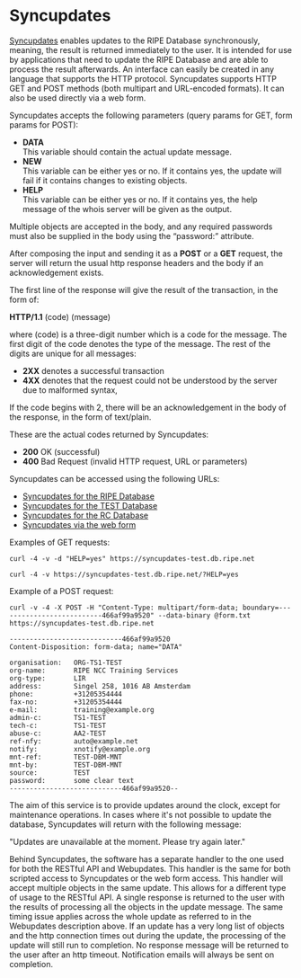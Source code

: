 # Syncupdates

[Syncupdates](https://apps.db.ripe.net/db-web-ui/syncupdates) enables updates to the RIPE Database synchronously, meaning, the result is returned immediately to the user. It is intended for use by applications that need to update the RIPE Database and are able to process the result afterwards. An interface can easily be created in any language that supports the HTTP protocol. Syncupdates supports HTTP GET and POST methods (both multipart and URL-encoded formats). It can also be used directly via a web form.

Syncupdates accepts the following parameters (query params for GET, form params for POST):


* **DATA** <br> 
This variable should contain the actual update message.
* **NEW** <br> 
This variable can be either yes or no. If it contains yes, the update will fail if it contains changes to existing objects.
* **HELP** <br> 
This variable can be either yes or no. If it contains yes, the help message of the whois server will be given as the output.

Multiple objects are accepted in the body, and any required passwords must also be supplied in the body using the “password:” attribute.

After composing the input and sending it as a **POST** or a **GET** request, the server will return the usual http response headers and the body if an acknowledgement exists.

The first line of the response will give the result of the transaction, in the form of:

**HTTP/1.1** (code) (message)

where (code) is a three-digit number which is a code for the message. The first digit of the code denotes the type of the message. The rest of the digits are unique for all messages:

* **2XX** denotes a successful transaction
* **4XX** denotes that the request could not be understood by the server due to malformed syntax,

If the code begins with 2, there will be an acknowledgement in the body of the response, in the form of text/plain.

These are the actual codes returned by Syncupdates:

* **200** OK (successful)
* **400** Bad Request (invalid HTTP request, URL or parameters)

Syncupdates can be accessed using the following URLs:

* [Syncupdates for the RIPE Database](https://syncupdates.db.ripe.net/)
* [Syncupdates for the TEST Database](https://syncupdates-test.db.ripe.net/)
* [Syncupdates for the RC Database](https://syncupdates-rc.db.ripe.net/)
* [Syncupdates via the web form](https://apps.db.ripe.net/db-web-ui/syncupdates)

Examples of GET requests:

    curl -4 -v -d "HELP=yes" https://syncupdates-test.db.ripe.net
    
    curl -4 -v https://syncupdates-test.db.ripe.net/?HELP=yes

Example of a POST request:

    curl -v -4 -X POST -H "Content-Type: multipart/form-data; boundary=--------------------------466af99a9520" --data-binary @form.txt https://syncupdates-test.db.ripe.net
    
    ----------------------------466af99a9520
    Content-Disposition: form-data; name="DATA"
    
    organisation:   ORG-TS1-TEST
    org-name:       RIPE NCC Training Services
    org-type:       LIR
    address:        Singel 258, 1016 AB Amsterdam
    phone:          +31205354444
    fax-no:         +31205354444
    e-mail:         training@example.org
    admin-c:        TS1-TEST
    tech-c:         TS1-TEST
    abuse-c:        AA2-TEST
    ref-nfy:        auto@example.net
    notify:         xnotify@example.org
    mnt-ref:        TEST-DBM-MNT
    mnt-by:         TEST-DBM-MNT
    source:         TEST
    password:       some clear text 
    ----------------------------466af99a9520--

The aim of this service is to provide updates around the clock, except for maintenance operations. In cases where it's not possible to update the database, Syncupdates will return with the following message:

"Updates are unavailable at the moment. Please try again later."

Behind Syncupdates, the software has a separate handler to the one used for both the RESTful API and Webupdates. This handler is the same for both scripted access to Syncupdates or the web form access. This handler will accept multiple objects in the same update. This allows for a different type of usage to the RESTful API. A single response is returned to the user with the results of processing all the objects in the update message. The same timing issue applies across the whole update as referred to in the Webupdates description above. If an update has a very long list of objects and the http connection times out during the update, the processing of the update will still run to completion. No response message will be returned to the user after an http timeout. Notification emails will always be sent on completion.